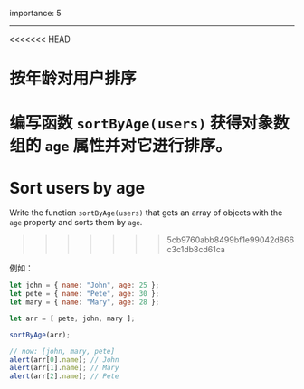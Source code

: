 importance: 5

---

<<<<<<< HEAD
# 按年龄对用户排序

编写函数 `sortByAge(users)` 获得对象数组的 `age` 属性并对它进行排序。
=======
# Sort users by age

Write the function `sortByAge(users)` that gets an array of objects with the `age` property and sorts them by `age`.
>>>>>>> 5cb9760abb8499bf1e99042d866c3c1db8cd61ca

例如：

```js no-beautify
let john = { name: "John", age: 25 };
let pete = { name: "Pete", age: 30 };
let mary = { name: "Mary", age: 28 };

let arr = [ pete, john, mary ];

sortByAge(arr);

// now: [john, mary, pete]
alert(arr[0].name); // John
alert(arr[1].name); // Mary
alert(arr[2].name); // Pete
```
